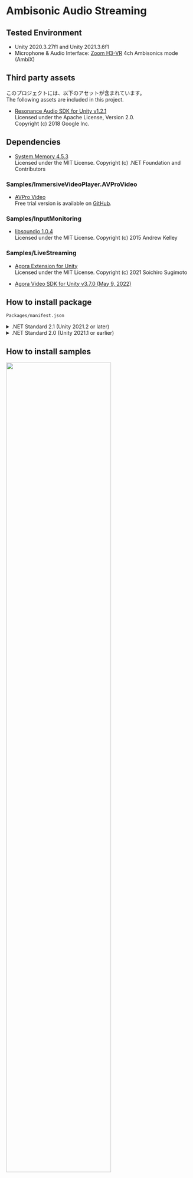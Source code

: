 # Ambisonic Audio Streaming

## Tested Environment
- Unity 2020.3.27f1 and Unity 2021.3.6f1
- Microphone & Audio Interface: [Zoom H3-VR](https://zoomcorp.com/ja/jp/handheld-recorders/handheld-recorders/h3-vr-360-audio-recorder/) 4ch Ambisonics mode (AmbiX)

## Third party assets
このプロジェクトには、以下のアセットが含まれています。  
The following assets are included in this project.

- [Resonance Audio SDK for Unity v1.2.1](https://github.com/resonance-audio/resonance-audio-unity-sdk/releases/tag/v1.2.1)  
  Licensed under the Apache License, Version 2.0.  
  Copyright (c) 2018 Google Inc.

## Dependencies
- [System.Memory 4.5.3](https://www.nuget.org/packages/System.Memory/4.5.3)  
  Licensed under the MIT License. Copyright (c) .NET Foundation and Contributors

### Samples/ImmersiveVideoPlayer.AVProVideo
- [AVPro Video](https://renderheads.com/products/avpro-video/)  
  Free trial version is available on [GitHub](https://github.com/RenderHeads/UnityPlugin-AVProVideo/releases).

### Samples/InputMonitoring
- [libsoundio 1.0.4](https://github.com/keijiro/jp.keijiro.libsoundio/tree/1.0.4)  
  Licensed under the MIT License. Copyright (c) 2015 Andrew Kelley

### Samples/LiveStreaming
- [Agora Extension for Unity](https://github.com/sotanmochi/AgoraExtension-Unity)  
  Licensed under the MIT License. Copyright (c) 2021 Soichiro Sugimoto

- [Agora Video SDK for Unity v3.7.0 (May 9, 2022)](https://assetstore.unity.com/packages/tools/video/agora-video-sdk-for-unity-134502)

## How to install package
`Packages/manifest.json`

<details>
<summary>.NET Standard 2.1 (Unity 2021.2 or later)</summary>

```
{
  "dependencies": {
    "jp.sotanmochi.ambisonicaudiostreaming": "https://github.com/sotanmochi/AmbisonicAudioStreaming.git?path=Packages/AmbisonicAudioStreaming#1.2.0",
    ...
  }
}
```

</details>

<details>
<summary>.NET Standard 2.0 (Unity 2021.1 or earlier)</summary>

```
{
  "dependencies": {
    "jp.sotanmochi.ambisonicaudiostreaming": "https://github.com/sotanmochi/AmbisonicAudioStreaming.git?path=Packages/AmbisonicAudioStreaming#1.2.0",
    "org.nuget.system.memory": "4.5.3",
    ...
  },
  "scopedRegistries": [
    {
      "name": "Unity NuGet",
      "url": "https://unitynuget-registry.azurewebsites.net",
      "scopes": [ "org.nuget" ]
    },
    ...
  ],
}
```

</details>

## How to install samples

<image src="./Documentation~/ImportSamples.png" width="75%">

### ImmersiveVideoPlayer and ImmersiveVideoPlayer.AVProVideo
`Packages/manifest.json`

<details>
<summary>.NET Standard 2.1 (Unity 2021.2 or later)</summary>

```
{
  "dependencies": {
    "jp.sotanmochi.ambisonicaudiostreaming": "https://github.com/sotanmochi/AmbisonicAudioStreaming.git?path=Packages/AmbisonicAudioStreaming#1.2.0",
    "com.cysharp.unitask": "https://github.com/Cysharp/UniTask.git?path=src/UniTask/Assets/Plugins/UniTask#2.3.1",
    ...
  }
}
```

</details>

<details>
<summary>.NET Standard 2.0 (Unity 2021.1 or earlier)</summary>

```
{
  "dependencies": {
    "jp.sotanmochi.ambisonicaudiostreaming": "https://github.com/sotanmochi/AmbisonicAudioStreaming.git?path=Packages/AmbisonicAudioStreaming#1.2.0",
    "org.nuget.system.memory": "4.5.3",
    "com.cysharp.unitask": "https://github.com/Cysharp/UniTask.git?path=src/UniTask/Assets/Plugins/UniTask#2.3.1",
    ...
  },
  "scopedRegistries": [
    {
      "name": "Unity NuGet",
      "url": "https://unitynuget-registry.azurewebsites.net",
      "scopes": [ "org.nuget" ]
    }
  ]
}
```

</details>

#### Third party assets
- [AVPro Video](https://renderheads.com/products/avpro-video/)  
  Free trial version is available on [GitHub](https://github.com/RenderHeads/UnityPlugin-AVProVideo/releases).

### InputMonitoring
`Packages/manifest.json`

<details>
<summary>.NET Standard 2.0 (Unity 2021.1 or earlier)</summary>

```
{
  "dependencies": {
    "jp.sotanmochi.ambisonicaudiostreaming": "https://github.com/sotanmochi/AmbisonicAudioStreaming.git?path=Packages/AmbisonicAudioStreaming#1.2.0",
    "org.nuget.system.memory": "4.5.3",
    "jp.keijiro.libsoundio": "1.0.4",
    "com.cysharp.unitask": "https://github.com/Cysharp/UniTask.git?path=src/UniTask/Assets/Plugins/UniTask#2.3.1",
    ...
  },
  "scopedRegistries": [
    {
      "name": "Unity NuGet",
      "url": "https://unitynuget-registry.azurewebsites.net",
      "scopes": [ "org.nuget" ]
    },
    {
      "name": "Keijiro",
      "url": "https://registry.npmjs.com",
      "scopes": [ "jp.keijiro" ]
    }
  ]
}
```

</details>

### LiveStreaming
`Packages/manifest.json`

<details>
<summary>.NET Standard 2.0 (Unity 2021.1 or earlier)</summary>

```
{
  "scopedRegistries": [
    {
      "name": "Unity NuGet",
      "url": "https://unitynuget-registry.azurewebsites.net",
      "scopes": [ "org.nuget" ]
    },
    {
      "name": "Keijiro",
      "url": "https://registry.npmjs.com",
      "scopes": [ "jp.keijiro" ]
    }
  ],
  "dependencies": {
    "jp.sotanmochi.ambisonicaudiostreaming": "https://github.com/sotanmochi/AmbisonicAudioStreaming.git?path=Packages/AmbisonicAudioStreaming",
    "jp.sotanmochi.agora-extension": "https://github.com/sotanmochi/AgoraExtension-Unity.git?path=AgoraExtension-Unity/Packages/AgoraExtension",
    "com.cysharp.unitask": "https://github.com/Cysharp/UniTask.git?path=src/UniTask/Assets/Plugins/UniTask#2.3.1",
    "org.nuget.system.memory": "4.5.3",
    "jp.keijiro.libsoundio": "1.0.4",
    ...
  }
}
```

</details>

## Project Settings
<image src="./Documentation~/ProjectSettings.png" width="75%">

### Define symbol for AVProVideo extension
<image src="./Documentation~/DefineSymbol01.png" width="75%">

<image src="./Documentation~/DefineSymbol02.png" width="75%">
